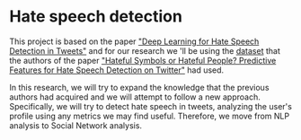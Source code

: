 # Hate speech detection
This project is based on the paper ["Deep Learning for Hate Speech Detection in Tweets"](https://dl.acm.org/doi/10.1145/3041021.3054223)
and for our research we 'll be using the [dataset](https://github.com/zeerakw/hatespeech)
that the authors of the paper ["Hateful Symbols or Hateful People? Predictive Features for Hate Speech Detection on Twitter"](https://www.aclweb.org/anthology/N16-2013/)
had used.

In this research, we will try to expand the knowledge that the previous authors had acquired 
and we will attempt to follow a new approach. Specifically, we will try to detect hate speech in
tweets, analyzing the user's profile using any metrics we may find useful. Therefore, we move
from NLP analysis to Social Network analysis.

